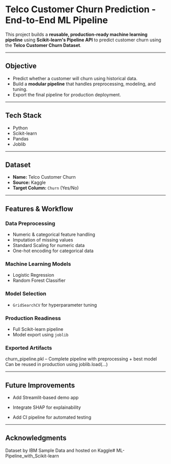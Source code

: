 # Telco Customer Churn Prediction - End-to-End ML Pipeline

This project builds a **reusable, production-ready machine learning pipeline** using **Scikit-learn's Pipeline API** to predict customer churn using the **Telco Customer Churn Dataset**.

---

## Objective

- Predict whether a customer will churn using historical data.
- Build a **modular pipeline** that handles preprocessing, modeling, and tuning.
- Export the final pipeline for production deployment.

---

## Tech Stack

- Python
- Scikit-learn
- Pandas
- Joblib

---

## Dataset

- **Name:** Telco Customer Churn
- **Source:** Kaggle
- **Target Column:** `Churn` (Yes/No)

---

## Features & Workflow

### Data Preprocessing
- Numeric & categorical feature handling
- Imputation of missing values
- Standard Scaling for numeric data
- One-hot encoding for categorical data

### Machine Learning Models
- Logistic Regression
- Random Forest Classifier

### Model Selection
- `GridSearchCV` for hyperparameter tuning

### Production Readiness
- Full Scikit-learn pipeline
- Model export using `joblib`

### Exported Artifacts
churn_pipeline.pkl – Complete pipeline with preprocessing + best model
Can be reused in production using joblib.load(...)

---

## Future Improvements

- Add Streamlit-based demo app

- Integrate SHAP for explainability

- Add CI pipeline for automated testing

---

## Acknowledgments
Dataset by IBM Sample Data and hosted on Kaggle# ML-Pipeline_with_Scikit-learn
